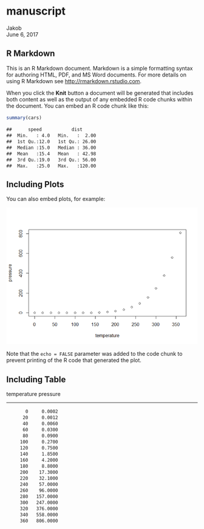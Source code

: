 # manuscript
Jakob  
June 6, 2017  



## R Markdown

This is an R Markdown document. Markdown is a simple formatting syntax for authoring HTML, PDF, and MS Word documents. For more details on using R Markdown see <http://rmarkdown.rstudio.com>.

When you click the **Knit** button a document will be generated that includes both content as well as the output of any embedded R code chunks within the document. You can embed an R code chunk like this:


```r
summary(cars)
```

```
##      speed           dist       
##  Min.   : 4.0   Min.   :  2.00  
##  1st Qu.:12.0   1st Qu.: 26.00  
##  Median :15.0   Median : 36.00  
##  Mean   :15.4   Mean   : 42.98  
##  3rd Qu.:19.0   3rd Qu.: 56.00  
##  Max.   :25.0   Max.   :120.00
```

## Including Plots

You can also embed plots, for example:

![](manuscript_files/figure-html/pressure-1.png)<!-- -->

Note that the `echo = FALSE` parameter was added to the code chunk to prevent printing of the R code that generated the plot.


## Including Table


 temperature   pressure
------------  ---------
           0     0.0002
          20     0.0012
          40     0.0060
          60     0.0300
          80     0.0900
         100     0.2700
         120     0.7500
         140     1.8500
         160     4.2000
         180     8.8000
         200    17.3000
         220    32.1000
         240    57.0000
         260    96.0000
         280   157.0000
         300   247.0000
         320   376.0000
         340   558.0000
         360   806.0000
